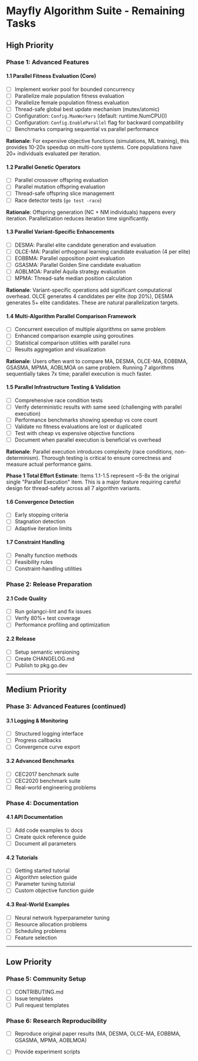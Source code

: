 # Mayfly Algorithm Suite - Remaining Tasks

## High Priority

### Phase 1: Advanced Features

#### 1.1 Parallel Fitness Evaluation (Core)

- [ ] Implement worker pool for bounded concurrency
- [ ] Parallelize male population fitness evaluation
- [ ] Parallelize female population fitness evaluation
- [ ] Thread-safe global best update mechanism (mutex/atomic)
- [ ] Configuration: `Config.MaxWorkers` (default: runtime.NumCPU())
- [ ] Configuration: `Config.EnableParallel` flag for backward compatibility
- [ ] Benchmarks comparing sequential vs parallel performance

**Rationale**: For expensive objective functions (simulations, ML training), this provides 10-20x speedup on multi-core systems. Core populations have 20+ individuals evaluated per iteration.

#### 1.2 Parallel Genetic Operators

- [ ] Parallel crossover offspring evaluation
- [ ] Parallel mutation offspring evaluation
- [ ] Thread-safe offspring slice management
- [ ] Race detector tests (`go test -race`)

**Rationale**: Offspring generation (NC + NM individuals) happens every iteration. Parallelization reduces iteration time significantly.

#### 1.3 Parallel Variant-Specific Enhancements

- [ ] DESMA: Parallel elite candidate generation and evaluation
- [ ] OLCE-MA: Parallel orthogonal learning candidate evaluation (4 per elite)
- [ ] EOBBMA: Parallel opposition point evaluation
- [ ] GSASMA: Parallel Golden Sine candidate evaluation
- [ ] AOBLMOA: Parallel Aquila strategy evaluation
- [ ] MPMA: Thread-safe median position calculation

**Rationale**: Variant-specific operations add significant computational overhead. OLCE generates 4 candidates per elite (top 20%), DESMA generates 5+ elite candidates. These are natural parallelization targets.

#### 1.4 Multi-Algorithm Parallel Comparison Framework

- [ ] Concurrent execution of multiple algorithms on same problem
- [ ] Enhanced comparison example using goroutines
- [ ] Statistical comparison utilities with parallel runs
- [ ] Results aggregation and visualization

**Rationale**: Users often want to compare MA, DESMA, OLCE-MA, EOBBMA, GSASMA, MPMA, AOBLMOA on same problem. Running 7 algorithms sequentially takes 7x time; parallel execution is much faster.

#### 1.5 Parallel Infrastructure Testing & Validation

- [ ] Comprehensive race condition tests
- [ ] Verify deterministic results with same seed (challenging with parallel execution)
- [ ] Performance benchmarks showing speedup vs core count
- [ ] Validate no fitness evaluations are lost or duplicated
- [ ] Test with cheap vs expensive objective functions
- [ ] Document when parallel execution is beneficial vs overhead

**Rationale**: Parallel execution introduces complexity (race conditions, non-determinism). Thorough testing is critical to ensure correctness and measure actual performance gains.

**Phase 1 Total Effort Estimate**: Items 1.1-1.5 represent ~5-8x the original single "Parallel Execution" item. This is a major feature requiring careful design for thread-safety across all 7 algorithm variants.

#### 1.6 Convergence Detection

- [ ] Early stopping criteria
- [ ] Stagnation detection
- [ ] Adaptive iteration limits

#### 1.7 Constraint Handling

- [ ] Penalty function methods
- [ ] Feasibility rules
- [ ] Constraint-handling utilities

### Phase 2: Release Preparation

#### 2.1 Code Quality

- [ ] Run golangci-lint and fix issues
- [ ] Verify 80%+ test coverage
- [ ] Performance profiling and optimization

#### 2.2 Release

- [ ] Setup semantic versioning
- [ ] Create CHANGELOG.md
- [ ] Publish to pkg.go.dev

---

## Medium Priority

### Phase 3: Advanced Features (continued)

#### 3.1 Logging & Monitoring

- [ ] Structured logging interface
- [ ] Progress callbacks
- [ ] Convergence curve export

#### 3.2 Advanced Benchmarks

- [ ] CEC2017 benchmark suite
- [ ] CEC2020 benchmark suite
- [ ] Real-world engineering problems

### Phase 4: Documentation

#### 4.1 API Documentation

- [ ] Add code examples to docs
- [ ] Create quick reference guide
- [ ] Document all parameters

#### 4.2 Tutorials

- [ ] Getting started tutorial
- [ ] Algorithm selection guide
- [ ] Parameter tuning tutorial
- [ ] Custom objective function guide

#### 4.3 Real-World Examples

- [ ] Neural network hyperparameter tuning
- [ ] Resource allocation problems
- [ ] Scheduling problems
- [ ] Feature selection

---

## Low Priority

### Phase 5: Community Setup

- [ ] CONTRIBUTING.md
- [ ] Issue templates
- [ ] Pull request templates

### Phase 6: Research Reproducibility

- [ ] Reproduce original paper results (MA, DESMA, OLCE-MA, EOBBMA, GSASMA, MPMA, AOBLMOA)
- [ ] Provide experiment scripts

